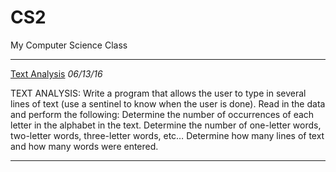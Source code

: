 # CS2
My Computer Science Class

___
[Text Analysis](https://raw.githubusercontent.com/TGNYC/CS2/master/TextAnalysis.java)
*06/13/16*

TEXT ANALYSIS:
Write a program that allows the user to type in several lines of text (use a sentinel to know when the user is done). Read in the data and perform the following: Determine the number of occurrences of each letter in the alphabet in the text. Determine the number of one-letter words, two-letter words, three-letter words, etc… Determine how many lines of text and how many words were entered.

___


